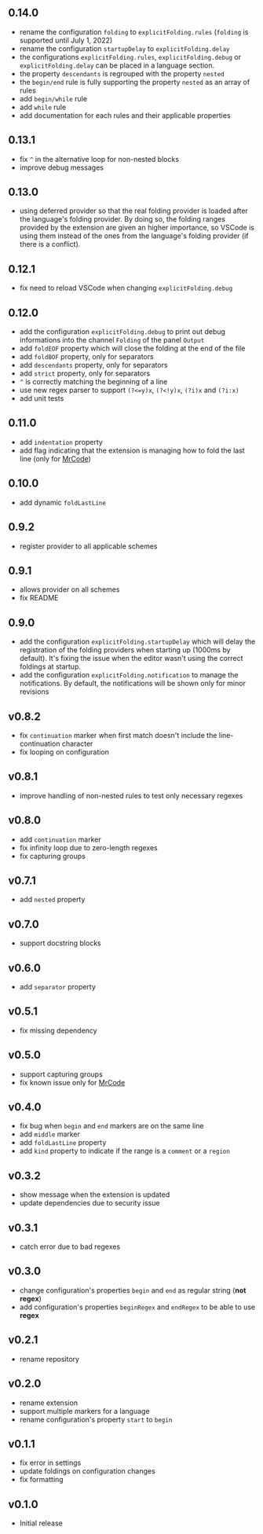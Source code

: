 ## 0.14.0
- rename the configuration `folding` to `explicitFolding.rules` (`folding` is supported until July 1, 2022)
- rename the configuration `startupDelay` to `explicitFolding.delay`
- the configurations `explicitFolding.rules`, `explicitFolding.debug` or `explicitFolding.delay` can be placed in a language section.
- the property `descendants` is regrouped with the property `nested`
- the `begin/end` rule is fully supporting the property `nested` as an array of rules
- add `begin/while` rule
- add `while` rule
- add documentation for each rules and their applicable properties

## 0.13.1
- fix `^` in the alternative loop for non-nested blocks
- improve debug messages

## 0.13.0
- using deferred provider so that the real folding provider is loaded after the language's folding provider. By doing so, the folding ranges provided by the extension are given an higher importance, so VSCode is using them instead of the ones from the language's folding provider (if there is a conflict).

## 0.12.1
- fix need to reload VSCode when changing `explicitFolding.debug`

## 0.12.0
- add the configuration `explicitFolding.debug` to print out debug informations into the channel `Folding` of the panel `Output`
- add `foldEOF` property which will close the folding at the end of the file
- add `foldBOF` property, only for separators
- add `descendants` property, only for separators
- add `strict` property, only for separators
- `^` is correctly matching the beginning of a line
- use new regex parser to support `(?<=y)x`, `(?<!y)x`, `(?i)x` and `(?i:x)`
- add unit tests

## 0.11.0
- add `indentation` property
- add flag indicating that the extension is managing how to fold the last line (only for [MrCode](https://github.com/zokugun/MrCode))

## 0.10.0
- add dynamic `foldLastLine`

## 0.9.2
- register provider to all applicable schemes

## 0.9.1
- allows provider on all schemes
- fix README

## 0.9.0
- add the configuration `explicitFolding.startupDelay` which will delay the registration of the folding providers when starting up (1000ms by default). It's fixing the issue when the editor wasn't using the correct foldings at startup.
- add the configuration `explicitFolding.notification` to manage the notifications. By default, the notifications will be shown only for minor revisions

## v0.8.2
- fix `continuation` marker when first match doesn't include the line-continuation character
- fix looping on configuration

## v0.8.1
- improve handling of non-nested rules to test only necessary regexes

## v0.8.0
- add `continuation` marker
- fix infinity loop due to zero-length regexes
- fix capturing groups

## v0.7.1
- add `nested` property

## v0.7.0
- support docstring blocks

## v0.6.0
- add `separator` property

## v0.5.1
- fix missing dependency

## v0.5.0
- support capturing groups
- fix known issue only for [MrCode](https://github.com/zokugun/MrCode)

## v0.4.0
- fix bug when `begin` and `end` markers are on the same line
- add `middle` marker
- add `foldLastLine` property
- add `kind` property to indicate if the range is a `comment` or a `region`

## v0.3.2
- show message when the extension is updated
- update dependencies due to security issue

## v0.3.1
- catch error due to bad regexes

## v0.3.0
- change configuration's properties `begin` and `end` as regular string (**not regex**)
- add configuration's properties `beginRegex` and `endRegex` to be able to use **regex**

## v0.2.1
- rename repository

## v0.2.0
- rename extension
- support multiple markers for a language
- rename configuration's property `start` to `begin`

## v0.1.1
- fix error in settings
- update foldings on configuration changes
- fix formatting

## v0.1.0
- Initial release
